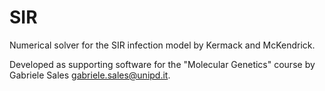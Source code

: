 # SIR

Numerical solver for the SIR infection model by Kermack and McKendrick.

Developed as supporting software for the "Molecular Genetics" course by Gabriele Sales <gabriele.sales@unipd.it>.
